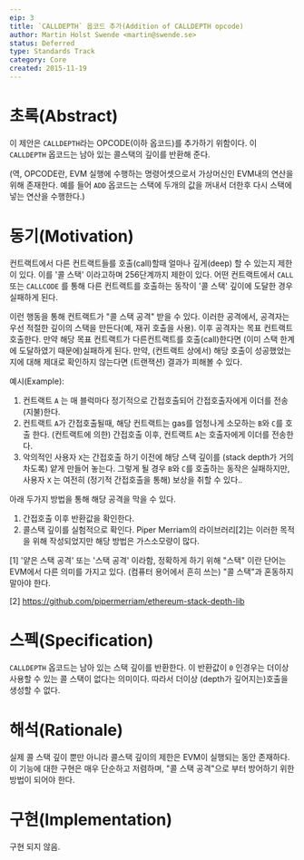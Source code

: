 ```yaml
---
eip: 3
title: `CALLDEPTH` 옵코드 추가(Addition of CALLDEPTH opcode)
author: Martin Holst Swende <martin@swende.se>
status: Deferred
type: Standards Track
category: Core
created: 2015-11-19
---
```


# 초록(Abstract)

이 제안은 `CALLDEPTH`라는 OPCODE(이하 옵코드)를 추가하기 위함이다.  이 `CALLDEPTH` 옵코드는 남아 있는 콜스택의 깊이를 반환해 준다.

(역, OPCODE란, EVM 실행에 수행하는 명령어셋으로서 가상머신인 EVM내의 연산을 위해 존재한다. 예를 들어 `ADD` 옵코드는 스택에 두개의 값을 꺼내서 더한후 다시 스택에 넣는 연산을 수행한다.)

# 동기(Motivation)

컨트랙트에서 다른 컨트랙트들를 호출(call)할때 얼마나 깊게(deep) 할 수 있는지 제한이 있다. 이를 '콜 스택' 이라고하며 256단계까지 제한이 있다. 어떤 컨트랙트에서 `CALL` 또는 `CALLCODE` 를 통해 다른 컨트랙트를 호출하는 동작이 '콜 스택' 깊이에 도달한 경우 실패하게 된다. 
 
이런 행동을 통해 컨트랙트가 "콜 스택 공격" 받을 수 있다. 이러한 공격에서, 공격자는 우선 적절한 깊이의 스택을 만든다(예, 재귀 호출을 사용). 이후 공격자는 목표 컨트랙트 호출한다. 만약 해당 목표 컨트랙트가 다른컨트랙트를 호출(call)한다면 (이미 스택 한계에 도달하였기 때문에)실패하게 된다. 만약, (컨트랙트 상에서) 해당 호출이 성공했었는지에 대해 제대로 확인하지 않는다면 (트랜잭션) 결과가 피해볼 수 있다.   

예시(Example):

1. 컨트랙트 `A` 는 매 블럭마다 정기적으로 간접호출되어 간접호출자에게 이더를 전송(지불)한다.
2. 컨트랙트 `A`가 간접호출될때, 해당 컨트랙트는 gas를 엄청나게 소모하는 `B`와 `C`를 호출 한다. (컨트랙트에 의한) 간접호출 이후, 컨트랙트 `A`는 호출자에게 이더를 전송한다.
3. 악의적인 사용자 `X`는 간접호출 하기 이전에 해당 스택 깊이를 (stack depth가 거의 차도록) 얕게 만들어 놓는다. 그렇게 될 경우 `B`와 `C`를 호출하는 동작은 실패하지만, 사용자 `X` 는 여전히 (정기적 간접호출을 통해) 보상을 취할 수 있다.. 

아래 두가지 방법을 통해 해당 공격을 막을 수 있다.

1. 간접호출 이후 반환값을 확인한다. 
2. 콜스택 깊이를 실험적으로 확인다. Piper Merriam의 라이브러리[2]는 이러한 목적을 위해 작성되었지만 해당 방법은 가스소모량이 많다.


[1] '얕은 스택 공격' 또는 '스택 공격' 이라함, 정확하게 하기 위해 "스택" 이란 단어는 EVM에서 다른 의미를 가지고 있다. (컴퓨터 용어에서 흔히 쓰는) "콜 스택"과 혼동하지 말아야 한다.

[2] https://github.com/pipermerriam/ethereum-stack-depth-lib

# 스펙(Specification)

`CALLDEPTH` 옵코드는 남아 있는 스택 깊이를 반환한다. 이 반환값이 `0` 인경우는 더이상 사용할 수 있는 콜 스택이 없다는 의미이다. 따라서 더이상 (depth가 깊어지는)호출을 생성할 수 없다.

# 해석(Rationale)

실제 콜 스택 깊이 뿐만 아니라 콜스택 깊이의 제한은 EVM이 실행되는 동안 존재하다. 이 기능에 대한 구현은 매우 단순하고 저렴하며, "콜 스택 공격"으로 부터 방어하기 위한 방법이 되어야 한다. 

# 구현(Implementation)

구현 되지 않음.

